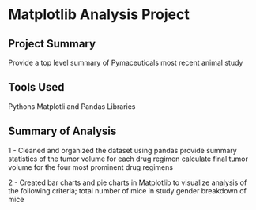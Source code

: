 # Matplotlib Analysis Project

## Project Summary
Provide a top level summary of Pymaceuticals most recent animal study

## Tools Used
Pythons Matplotli and Pandas Libraries

## Summary of Analysis
1 - Cleaned and organized the dataset using pandas
provide summary statistics of the tumor volume for each drug regimen
calculate final tumor volume for the four most prominent drug regimens

2 - Created bar charts and pie charts in Matplotlib to visualize analysis of the following criteria;
total number of mice in study
gender breakdown of mice
